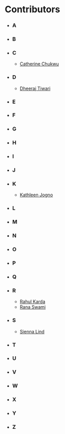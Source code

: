 # Contributors

- ### **A**
- ### **B**
- ### **C**
  - [Catherine Chukwu](https://github.com/kjcatherine)
- ### **D**
  - [Dheeraj Tiwari](https://github.com/Dheeraj-Tiwari)
- ### **E**
- ### **F**
- ### **G**
- ### **H**
- ### **I**
- ### **J**
- ### **K**
  - [Kathleen Jogno](https://github.com/redKath)
- ### **L**
- ### **M**
- ### **N**
- ### **O**
- ### **P**
- ### **Q**
- ### **R**
  - [Rahul Karda](https://github.com/rahulkarda)
  - [Rana Swami](https://github.com/ranaswami)
- ### **S**
  - [Sienna Lind](https://github.com/siennalind)
- ### **T**
- ### **U**
- ### **V**
- ### **W**
- ### **X**
- ### **Y**
- ### **Z**
